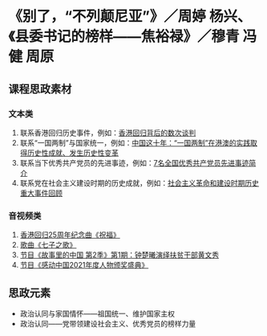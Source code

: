 # 《别了，“不列颠尼亚”》／周婷  杨兴、《县委书记的榜样——焦裕禄》／穆青  冯健  周原

## 课程思政素材

### 文本类

1. 联系香港回归历史事件，例如：[香港回归背后的数次谈判](https://new.qq.com/rain/a/20210915A07TYP00)
2. 联系“一国两制”与国家统一，例如：[中国这十年：“一国两制”在港澳的实践取得历史性成就、发生历史性变革](http://www.gov.cn/xinwen/2022-09/21/content_5710848.htm)
3. 联系当下优秀共产党员的先进事迹，例如：[7名全国优秀共产党员先进事迹简介](https://www.12371.cn/2020/12/04/ARTI1607039202110117.shtml)
4. 联系党在社会主义建设时期的历史成就，例如：[社会主义革命和建设时期历史重大事件回顾](https://www.huangpucn.com/info/68414.html)


### 音视频类

1. [香港回归25周年纪念曲《祝福》](https://v.qq.com/x/page/t3345rj4wyf.html)
2. [歌曲《七子之歌》](https://v.qq.com/x/cover/x6y6l2e5a2ich2q/n0033llv2sr.html)
3. [节目《故事里的中国 第2季》第1期：钟楚曦演绎扶贫干部黄文秀](https://v.qq.com/x/cover/mzc0020094pmxdu/f0034njzb63.html)
4. [节目《感动中国2021年度人物颁奖盛典》](https://v.qq.com/x/page/e3326fuswqq.html)

## 思政元素

- 政治认同与家国情怀——祖国统一、维护国家主权
- 政治认同——党带领建设社会主义、优秀党员的榜样力量

